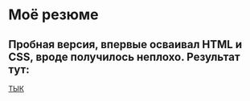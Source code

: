 # Моё резюме

## Пробная версия, впервые осваивал HTML и CSS, вроде получилось неплохо. Результат тут:

[ТЫК](https://p1lus.github.io/resume2/)
